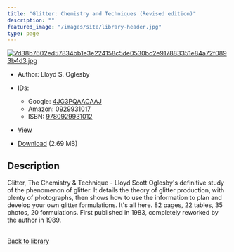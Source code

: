 ```yaml
---
title: "Glitter: Chemistry and Techniques (Revised edition)"
description: ""
featured_image: "/images/site/library-header.jpg"
type: page
---
```


<a href="https://drive.google.com/file/d/1M88Uveh4EER8XHOksvRJxKz5NsXLpD3P/view" target="_blank">![7d38b7602ed57834bb1e3e224158c5de0530bc2e917883351e84a72f0893b4d3.jpg](/images/library/7d38b7602ed57834bb1e3e224158c5de0530bc2e917883351e84a72f0893b4d3.jpg)</a>
* Author: Lloyd S. Oglesby
* IDs:
  * Google: <a href="https://books.google.com/books?id=4JG3PQAACAAJ" target="_blank">4JG3PQAACAAJ</a>
  * Amazon: <a href="https://www.amazon.com/dp/0929931017" target="_blank">0929931017</a>
  * ISBN: <a href="https://www.worldcat.org/isbn/9780929931012" target="_blank">9780929931012</a>
* <a href="https://drive.google.com/file/d/1M88Uveh4EER8XHOksvRJxKz5NsXLpD3P/view" target="_blank">View</a>

* [Download](https://drive.google.com/uc?export=download&id=1M88Uveh4EER8XHOksvRJxKz5NsXLpD3P) (2.69 MB)

## Description<div>
<p>Glitter, The Chemistry &amp; Technique - Lloyd Scott Oglesby's definitive study of the phenomenon of glitter. It details the theory of glitter production, with plenty of photographs, then shows how to use the information to plan and develop your own glitter formulations. It's all here. 82 pages, 22 tables, 35 photos, 20 formulations. First published in 1983, completely reworked by the author in 1989.</p></div>

<br />[Back to library](/library/)
